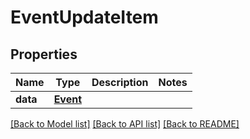 # EventUpdateItem

## Properties
Name | Type | Description | Notes
------------ | ------------- | ------------- | -------------
**data** | [**Event**](Event.md) |  | 

[[Back to Model list]](../README.md#documentation-for-models) [[Back to API list]](../README.md#documentation-for-api-endpoints) [[Back to README]](../README.md)


